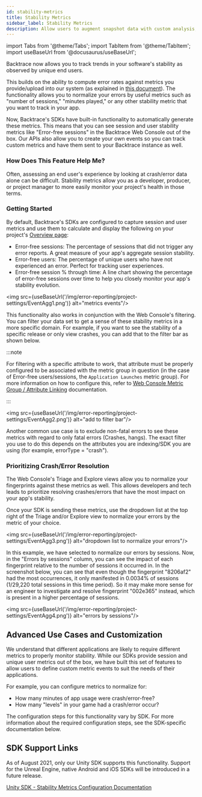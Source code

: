 ```yaml
---
id: stability-metrics
title: Stability Metrics
sidebar_label: Stability Metrics
description: Allow users to augment snapshot data with custom analysis, annotations, pretty-printed data.
---
```


import Tabs from '@theme/Tabs';
import TabItem from '@theme/TabItem';
import useBaseUrl from '@docusaurus/useBaseUrl';

Backtrace now allows you to track trends in your software's stability as observed by unique end users.

This builds on the ability to compute error rates against metrics you provide/upload into our system (as explained in [this document](https://support.backtrace.io/hc/en-us/articles/360052102052)). The functionality allows you to normalize your errors by useful metrics such as "number of sessions," "minutes played," or any other stability metric that you want to track in your app.

Now, Backtrace's SDKs have built-in functionality to automatically generate these metrics. This means that you can see session and user stability metrics like "Error-free sessions" in the Backtrace Web Console out of the box. Our APIs also allow you to create your own events so you can track custom metrics and have them sent to your Backtrace instance as well.

### How Does This Feature Help Me?

Often, assessing an end user's experience by looking at crash/error data alone can be difficult. Stability metrics allow you as a developer, producer, or project manager to more easily monitor your project's health in those terms.

### Getting Started

By default, Backtrace's SDKs are configured to capture session and user metrics and use them to calculate and display the following on your project's [Overview page](https://support.backtrace.io/hc/en-us/articles/360062537851):

- Error-free sessions: The percentage of sessions that did not trigger any error reports. A great measure of your app's aggregate session stability.
- Error-free users: The percentage of unique users who have not experienced an error. Perfect for tracking user experiences.
- Error-free session % through time: A line chart showing the percentage of error-free sessions over time to help you closely monitor your app's stability evolution.

<img src={useBaseUrl('/img/error-reporting/project-settings/EventAgg1.png')} alt="metrics events"/>

This functionality also works in conjunction with the Web Console's filtering. You can filter your data set to get a sense of these stability metrics in a more specific domain. For example, if you want to see the stability of a specific release or only view crashes, you can add that to the filter bar as shown below.

:::note

For filtering with a specific attribute to work, that attribute must be properly configured to be associated with the metric group in question (in the case of Error-free users/sessions, the `Application Launches` metric group). For more information on how to configure this, refer to [Web Console Metric Group / Attribute Linking](https://support.backtrace.io/hc/en-us/articles/4406826342548-Stability-Metrics-Configuration-Unity-SDK#WebConsoleMetricGroup/AttributeLinking) documentation.

:::

<img src={useBaseUrl('/img/error-reporting/project-settings/EventAgg2.png')} alt="add to filter bar"/>

Another common use case is to exclude non-fatal errors to see these metrics with regard to only fatal errors (Crashes, hangs). The exact filter you use to do this depends on the attributes you are indexing/SDK you are using (for example, errorType = "crash").

### Prioritizing Crash/Error Resolution

The Web Console's Triage and Explore views allow you to normalize your fingerprints against these metrics as well. This allows developers and tech leads to prioritize resolving crashes/errors that have the most impact on your app's stability.

Once your SDK is sending these metrics, use the dropdown list at the top right of the Triage and/or Explore view to normalize your errors by the metric of your choice.

<img src={useBaseUrl('/img/error-reporting/project-settings/EventAgg3.png')} alt="dropdown list to normalize your errors"/>

In this example, we have selected to normalize our errors by sessions. Now, in the "Errors by sessions" column, you can see the impact of each fingerprint relative to the number of sessions it occurred in. In the screenshot below, you can see that even though the fingerprint "8206af2" had the most occurrences, it only manifested in 0.0034% of sessions (1/29,220 total sessions in this time period). So it may make more sense for an engineer to investigate and resolve fingerprint "002e365" instead, which is present in a higher percentage of sessions.

<img src={useBaseUrl('/img/error-reporting/project-settings/EventAgg4.png')} alt="errors by sessions"/>

## Advanced Use Cases and Customization

We understand that different applications are likely to require different metrics to properly monitor stability. While our SDKs provide session and unique user metrics out of the box, we have built this set of features to allow users to define custom metric events to suit the needs of their applications.

For example, you can configure metrics to normalize for:

- How many minutes of app usage were crash/error-free?
- How many "levels" in your game had a crash/error occur?

The configuration steps for this functionality vary by SDK. For more information about the required configuration steps, see the SDK-specific documentation below.

## SDK Support Links

As of August 2021, only our Unity SDK supports this functionality. Support for the Unreal Engine, native Android and iOS SDKs will be introduced in a future release.

[Unity SDK - Stability Metrics Configuration Documentation](https://support.backtrace.io/hc/en-us/articles/4406826342548-Stability-Metrics-Configuration-Unity-SDK)
